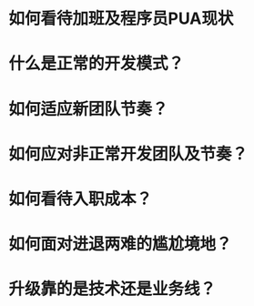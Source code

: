 # 如何看待加班及程序员PUA现状
# 什么是正常的开发模式？
# 如何适应新团队节奏？
# 如何应对非正常开发团队及节奏？
# 如何看待入职成本？
# 如何面对进退两难的尴尬境地？

# 升级靠的是技术还是业务线？
